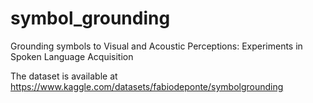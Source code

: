 # symbol_grounding
Grounding symbols to Visual and Acoustic Perceptions: Experiments in Spoken Language Acquisition



The dataset is available at https://www.kaggle.com/datasets/fabiodeponte/symbolgrounding

